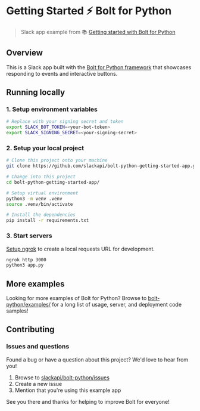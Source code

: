 # Getting Started ⚡️ Bolt for Python
> Slack app example from 📚 [Getting started with Bolt for Python][1]

## Overview

This is a Slack app built with the [Bolt for Python framework][2] that showcases
responding to events and interactive buttons.

## Running locally

### 1. Setup environment variables

```zsh
# Replace with your signing secret and token
export SLACK_BOT_TOKEN=<your-bot-token>
export SLACK_SIGNING_SECRET=<your-signing-secret>
```

### 2. Setup your local project

```zsh
# Clone this project onto your machine
git clone https://github.com/slackapi/bolt-python-getting-started-app.git

# Change into this project
cd bolt-python-getting-started-app/

# Setup virtual environment
python3 -m venv .venv
source .venv/bin/activate

# Install the dependencies
pip install -r requirements.txt
```

### 3. Start servers

[Setup ngrok][3] to create a local requests URL for development.

```zsh
ngrok http 3000
python3 app.py
```

## More examples

Looking for more examples of Bolt for Python? Browse to [bolt-python/examples/][5] for a long list of usage, server, and deployment code samples!

## Contributing

### Issues and questions

Found a bug or have a question about this project? We'd love to hear from you!

1. Browse to [slackapi/bolt-python/issues][4]
1. Create a new issue
1. Mention that you're using this example app

See you there and thanks for helping to improve Bolt for everyone!

[1]: https://slack.dev/bolt-python/tutorial/getting-started
[2]: https://slack.dev/bolt-python/
[3]: https://slack.dev/bolt-python/tutorial/getting-started#setting-up-events
[4]: https://github.com/slackapi/bolt-python/issues/new/choose
[5]: https://github.com/slackapi/bolt-python/tree/main/examples